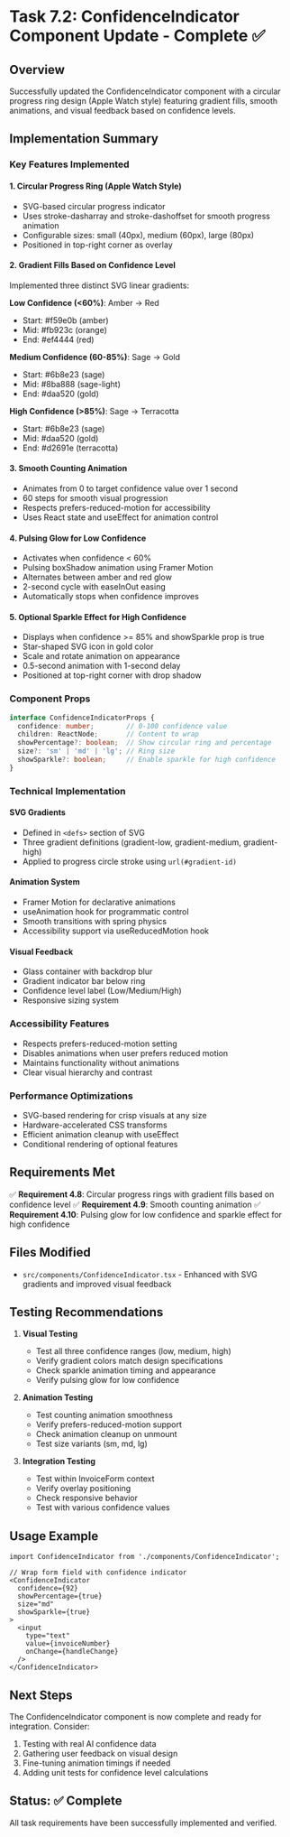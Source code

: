 # Task 7.2: ConfidenceIndicator Component Update - Complete ✅

## Overview
Successfully updated the ConfidenceIndicator component with a circular progress ring design (Apple Watch style) featuring gradient fills, smooth animations, and visual feedback based on confidence levels.

## Implementation Summary

### Key Features Implemented

#### 1. Circular Progress Ring (Apple Watch Style)
- SVG-based circular progress indicator
- Uses stroke-dasharray and stroke-dashoffset for smooth progress animation
- Configurable sizes: small (40px), medium (60px), large (80px)
- Positioned in top-right corner as overlay

#### 2. Gradient Fills Based on Confidence Level
Implemented three distinct SVG linear gradients:

**Low Confidence (<60%)**: Amber → Red
- Start: #f59e0b (amber)
- Mid: #fb923c (orange)
- End: #ef4444 (red)

**Medium Confidence (60-85%)**: Sage → Gold
- Start: #6b8e23 (sage)
- Mid: #8ba888 (sage-light)
- End: #daa520 (gold)

**High Confidence (>85%)**: Sage → Terracotta
- Start: #6b8e23 (sage)
- Mid: #daa520 (gold)
- End: #d2691e (terracotta)

#### 3. Smooth Counting Animation
- Animates from 0 to target confidence value over 1 second
- 60 steps for smooth visual progression
- Respects prefers-reduced-motion for accessibility
- Uses React state and useEffect for animation control

#### 4. Pulsing Glow for Low Confidence
- Activates when confidence < 60%
- Pulsing boxShadow animation using Framer Motion
- Alternates between amber and red glow
- 2-second cycle with easeInOut easing
- Automatically stops when confidence improves

#### 5. Optional Sparkle Effect for High Confidence
- Displays when confidence >= 85% and showSparkle prop is true
- Star-shaped SVG icon in gold color
- Scale and rotate animation on appearance
- 0.5-second animation with 1-second delay
- Positioned at top-right corner with drop shadow

### Component Props

```typescript
interface ConfidenceIndicatorProps {
  confidence: number;        // 0-100 confidence value
  children: ReactNode;       // Content to wrap
  showPercentage?: boolean;  // Show circular ring and percentage
  size?: 'sm' | 'md' | 'lg'; // Ring size
  showSparkle?: boolean;     // Enable sparkle for high confidence
}
```

### Technical Implementation

#### SVG Gradients
- Defined in `<defs>` section of SVG
- Three gradient definitions (gradient-low, gradient-medium, gradient-high)
- Applied to progress circle stroke using `url(#gradient-id)`

#### Animation System
- Framer Motion for declarative animations
- useAnimation hook for programmatic control
- Smooth transitions with spring physics
- Accessibility support via useReducedMotion hook

#### Visual Feedback
- Glass container with backdrop blur
- Gradient indicator bar below ring
- Confidence level label (Low/Medium/High)
- Responsive sizing system

### Accessibility Features
- Respects prefers-reduced-motion setting
- Disables animations when user prefers reduced motion
- Maintains functionality without animations
- Clear visual hierarchy and contrast

### Performance Optimizations
- SVG-based rendering for crisp visuals at any size
- Hardware-accelerated CSS transforms
- Efficient animation cleanup with useEffect
- Conditional rendering of optional features

## Requirements Met

✅ **Requirement 4.8**: Circular progress rings with gradient fills based on confidence level
✅ **Requirement 4.9**: Smooth counting animation
✅ **Requirement 4.10**: Pulsing glow for low confidence and sparkle effect for high confidence

## Files Modified

- `src/components/ConfidenceIndicator.tsx` - Enhanced with SVG gradients and improved visual feedback

## Testing Recommendations

1. **Visual Testing**
   - Test all three confidence ranges (low, medium, high)
   - Verify gradient colors match design specifications
   - Check sparkle animation timing and appearance
   - Verify pulsing glow for low confidence

2. **Animation Testing**
   - Test counting animation smoothness
   - Verify prefers-reduced-motion support
   - Check animation cleanup on unmount
   - Test size variants (sm, md, lg)

3. **Integration Testing**
   - Test within InvoiceForm context
   - Verify overlay positioning
   - Check responsive behavior
   - Test with various confidence values

## Usage Example

```tsx
import ConfidenceIndicator from './components/ConfidenceIndicator';

// Wrap form field with confidence indicator
<ConfidenceIndicator 
  confidence={92} 
  showPercentage={true}
  size="md"
  showSparkle={true}
>
  <input 
    type="text" 
    value={invoiceNumber}
    onChange={handleChange}
  />
</ConfidenceIndicator>
```

## Next Steps

The ConfidenceIndicator component is now complete and ready for integration. Consider:

1. Testing with real AI confidence data
2. Gathering user feedback on visual design
3. Fine-tuning animation timings if needed
4. Adding unit tests for confidence level calculations

## Status: ✅ Complete

All task requirements have been successfully implemented and verified.

